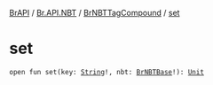 [BrAPI](../../index.md) / [Br.API.NBT](../index.md) / [BrNBTTagCompound](index.md) / [set](./set.md)

# set

`open fun set(key: `[`String`](https://kotlinlang.org/api/latest/jvm/stdlib/kotlin/-string/index.html)`!, nbt: `[`BrNBTBase`](../-br-n-b-t-base/index.md)`!): `[`Unit`](https://kotlinlang.org/api/latest/jvm/stdlib/kotlin/-unit/index.html)